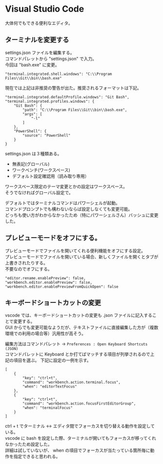 # Visual Studio Code

大体何でもできる便利なエディタ。

## ターミナルを変更する

settings.json ファイルを編集する。  
コマンドパレットから "settings.json" で入力。  
今回は "bash.exe" に変更。

    "terminal.integrated.shell.windows": "C:\\Program Files\\Git\\bin\\bash.exe"

現在では上記は非推奨の警告が出た。推奨されるフォーマットは下記。

    "terminal.integrated.defaultProfile.windows": "Git Bash",
    "terminal.integrated.profiles.windows": {
        "Git Bash": {
            "path": "C:\\Program Files\\Git\\bin\\bash.exe",
            "args": [
                "-l"
            ]
        },
        "PowerShell": {
            "source": "PowerShell"
        }
    }

settings.json は３種類ある。
* 無表記(グローバル) 
* ワークベンチ(ワークスペース)
* デフォルト設定確認用（読み取り専用）

ワークスペース限定のテーマ変更とかの設定はワークスペース。  
そうでなければグローバル設定で。

デフォルトではターミナルコマンドはパワーシェルが起動。  
コマンドプロンプトでも構わないならば設定しなくても変更可能。  
どっちも使い方がわからなかったため（特にパワーシェルさん）バッシュに変更した。

## プレビューモードをオフにする。

プレビューモードでファイルを開いてくれる便利機能をオフにする設定。  
プレビューモードでファイルを開いている場合、新しくファイルを開くとタブが上書きされたりする。  
不要なのでオフにする。

    "editor.rename.enablePreview": false,
    "workbench.editor.enablePreview": false,
    "workbench.editor.enablePreviewFromQuickOpen": false

## キーボードショートカットの変更

vscode では、キーボードショートカットの変更も .json ファイルに記入することで変更する。  
GUI からでも変更可能なようだが、テキストファイルに直接編集した方が（複数環境での利用の場合等）汎用性が高そう。

編集方法はコマンドパレット -> `Preferences : Open Keyboard Shortcuts (JSON)`  
コマンドパレットに Keyboard とか打てばマッチする項目が列挙されるので上記の項目を選ぶ。
下記に設定の一例を示す。

    [
        {
            "key": "ctrl+t",
            "command": "workbench.action.terminal.focus",
            "when": "editorTextFocus"
        },
        {
            "key": "ctrl+t",
            "command": "workbench.action.focusFirstEditorGroup",
            "when": "terminalFocus"
        }
    ]

ctrl + t でターミナル <-> エディタ間でフォーカスを切り替える動作を設定している。  
vscode に bash を設定した際、ターミナルが開いてもフォーカスが移ってくれなかったため設定した。  
詳細は試していないが、 when の項目でフォーカスが当たっている箇所毎に動作を指定できると思われる。